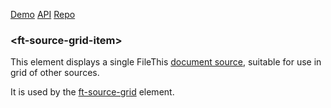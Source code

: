 [Demo](https://filethis.github.io/ft-source-grid-item/components/ft-source-grid-item/demo/)    [API](https://filethis.github.io/ft-source-grid-item/components/ft-source-grid-item/)    [Repo](https://github.com/filethis/ft-source-grid-item)

### \<ft-source-grid-item\>

This element displays a single FileThis [document source](https://filethis.com/developers/doc/index.html#/sources), suitable for use in grid of other sources.

It is used by the [ft-source-grid](https://github.com/filethis/ft-source-grid) element.
